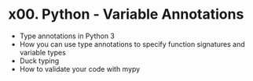 # x00. Python - Variable Annotations
- Type annotations in Python 3
- How you can use type annotations to specify function signatures and variable types
- Duck typing
- How to validate your code with mypy
